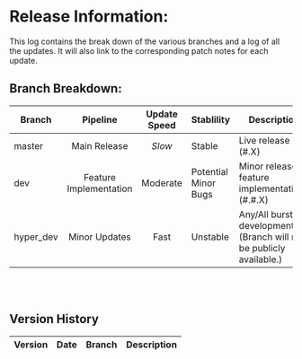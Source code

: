 # Release Information:  
This log contains the break down of the various branches and a log of all the updates. It will also link to the corresponding patch notes for each update.


## Branch Breakdown:  
| Branch | Pipeline | Update Speed | Stablility | Description |
|---|:---:|:---:|---|---|
| master | Main Release | *Slow* | Stable | Live release (#.X) |
| dev | Feature Implementation | Moderate | Potential Minor Bugs | Minor releases / feature implementations (#.#.X) |
| hyper_dev | Minor Updates | Fast | Unstable | Any/All bursts of development. (Branch will not be publicly available.) |  
</br></br>  

## Version History
| Version | Date | Branch | Description |
|---|---|---|---|
